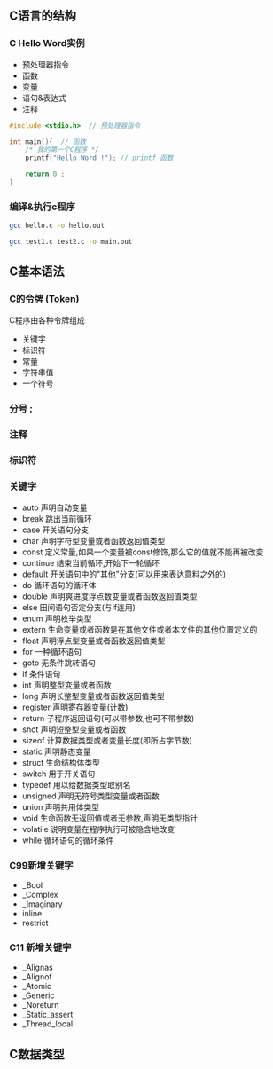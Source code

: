 ## C语言的结构

### C Hello Word实例

- 预处理器指令
- 函数
- 变量
- 语句&表达式
- 注释

```c
#include <stdio.h>  // 预处理器指令

int main(){  // 函数
    /* 我的第一个C程序 */
    printf("Hello Word !"); // printf 函数

    return 0 ;
}

```
### 编译&执行c程序

```bash
gcc hello.c -o hello.out

gcc test1.c test2.c -o main.out
```

## C基本语法

### C的令牌 (Token)

C程序由各种令牌组成

- 关键字
- 标识符
- 常量
- 字符串值
- 一个符号

### 分号 ;

### 注释

### 标识符

### 关键字

- auto 声明自动变量
- break 跳出当前循环
- case 开关语句分支
- char 声明字符型变量或者函数返回值类型
- const 定义常量,如果一个变量被const修饰,那么它的值就不能再被改变
- continue 结束当前循环,开始下一轮循环
- default 开关语句中的"其他"分支(可以用来表达意料之外的)
- do 循环语句的循环体
- double 声明爽进度浮点数变量或者函数返回值类型
- else 田间语句否定分支(与if连用)
- enum  声明枚举类型
- extern 生命变量或者函数是在其他文件或者本文件的其他位置定义的
- float 声明浮点型变量或者函数返回值类型
- for 一种循环语句
- goto 无条件跳转语句
- if 条件语句
- int 声明整型变量或者函数
- long 声明长整型变量或者函数返回值类型
- register 声明寄存器变量(计数)
- return 子程序返回语句(可以带参数,也可不带参数)
- shot 声明短整型变量或者函数
- sizeof 计算数据类型或者变量长度(即所占字节数)
- static 声明静态变量
- struct 生命结构体类型
- switch 用于开关语句
- typedef 用以给数据类型取别名
- unsigned 声明无符号类型变量或者函数
- union 声明共用体类型
- void 生命函数无返回值或者无参数,声明无类型指针
- volatile 说明变量在程序执行可被隐含地改变
- while 循环语句的循环条件

### C99新增关键字

- _Bool
- _Complex
- _Imaginary
- inline
- restrict

### C11 新增关键字

- _Alignas
- _Alignof
- _Atomic
- _Generic
- _Noreturn
- _Static_assert
- _Thread_local

## C数据类型
